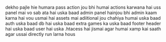 dekho pajle hie humara pass action jou bhi humai actions karwana hai uss panel mai vo sab ata hai uska baad admin panel hainjou bhi admin kaam karna hai vou usmai hai assets mai adiitional jou chahiya humai uska baad auth uska baad db hai uska baad extra games ka uska baad footer header hai uska baad user hai uska .htacess hai jismai agar humai xamp kai saath agar ussai directly run larna hous
